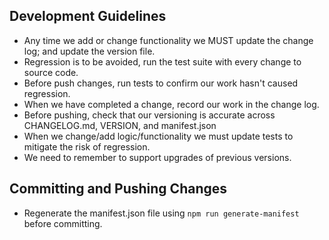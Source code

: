 ## Development Guidelines

- Any time we add or change functionality we MUST update the change log; and update the version file.
- Regression is to be avoided, run the test suite with every change to source code.
- Before push changes, run tests to confirm our work hasn't caused regression.
- When we have completed a change, record our work in the change log.
- Before pushing, check that our versioning is accurate across CHANGELOG.md, VERSION, and manifest.json
- When we change/add logic/functionality we must update tests to mitigate the risk of regression.
- We need to remember to support upgrades of previous versions.

## Committing and Pushing Changes
- Regenerate the manifest.json file using `npm run generate-manifest` before committing.